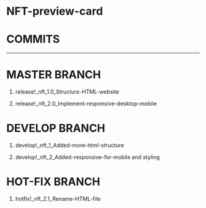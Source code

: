 # NFT-preview-card

# COMMITS
-----------------------------

# MASTER BRANCH

1. release!_nft_1.0_Structure-HTML-website

2. release!_nft_2.0_Implement-responsive-desktop-mobile


# DEVELOP BRANCH

1. develop!_nft_1_Added-more-html-structure

2. develop!_nft_2_Added-responsive-for-mobile and styling

# HOT-FIX BRANCH

1. hotfix!_nft_2.1_Rename-HTML-file

